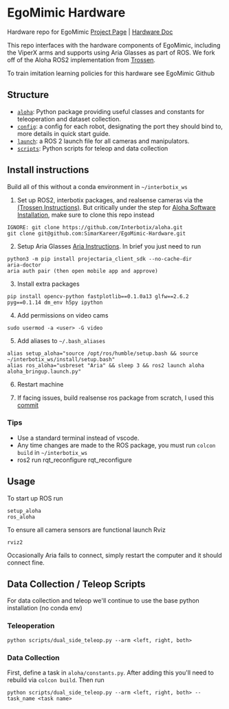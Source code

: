 # EgoMimic Hardware
Hardware repo for EgoMimic [Project Page](https://egomimic.github.io/) | [Hardware Doc](https://docs.google.com/document/d/1ac5yN-IIRzRgKeJleBk5XEHwk4tcsTsFBDvItDau1Nk/edit?tab=t.0#heading=h.axwpytr6n3bk)

This repo interfaces with the hardware components of EgoMimic, including the ViperX arms and supports using Aria Glasses as part of ROS.  We fork off of the Aloha ROS2 implementation from [Trossen](https://github.com/Interbotix/aloha.git).

To train imitation learning policies for this hardware see EgoMimic Github

## Structure
- [``aloha``](./aloha/): Python package providing useful classes and constants for teleoperation and dataset collection.
- [``config``](./config/): a config for each robot, designating the port they should bind to, more details in quick start guide.
- [``launch``](./launch): a ROS 2 launch file for all cameras and manipulators.
- [``scripts``](./scripts/): Python scripts for teleop and data collection


## Install instructions
Build all of this without a conda environment in `~/interbotix_ws`
1. Set up ROS2, interbotix packages, and realsense cameras via the [(Trossen Instructions)](https://docs.trossenrobotics.com/aloha_docs/getting_started/stationary/software_setup.html).  But critically under the step for [Aloha Software Installation](https://docs.trossenrobotics.com/aloha_docs/getting_started/stationary/software_setup.html#aloha-software-installation), make sure to clone this repo instead

```
IGNORE: git clone https://github.com/Interbotix/aloha.git
git clone git@github.com:SimarKareer/EgoMimic-Hardware.git
```

2. Setup Aria Glasses [Aria Instructions](https://facebookresearch.github.io/projectaria_tools/docs/ARK/sdk/setup).  In brief you just need to run
```
python3 -m pip install projectaria_client_sdk --no-cache-dir
aria-doctor
aria auth pair (then open mobile app and approve)
```
3. Install extra packages
```
pip install opencv-python fastplotlib==0.1.0a13 glfw==2.6.2 pyg==0.1.14 dm_env h5py ipython
```
4. Add permissions on video cams
```
sudo usermod -a <user> -G video
```
5. Add aliases to `~/.bash_aliases`
```
alias setup_aloha="source /opt/ros/humble/setup.bash && source ~/interbotix_ws/install/setup.bash"
alias ros_aloha="usbreset "Aria" && sleep 3 && ros2 launch aloha aloha_bringup.launch.py"
```
6. Restart machine

7. If facing issues, build realsense ros package from scratch, I used this [commit](https://github.com/IntelRealSense/realsense-ros/commit/7c163180e56172f38700d9f3ac9a4205de03765e)

### Tips
- Use a standard terminal instead of vscode.
- Any time changes are made to the ROS package, you must run `colcon build` in `~/interbotix_ws`
- ros2 run rqt_reconfigure rqt_reconfigure


## Usage
To start up ROS run
```
setup_aloha
ros_aloha
```

To ensure all camera sensors are functional launch Rviz
```
rviz2
```

Occasionally Aria fails to connect, simply restart the computer and it should connect fine.

## Data Collection / Teleop Scripts
For data collection and teleop we'll continue to use the base python installation (no conda env)

### Teleoperation
```
python scripts/dual_side_teleop.py --arm <left, right, both>
```

### Data Collection
First, define a task in `aloha/constants.py`.  After adding this you'll need to rebuild via `colcon build`.  Then run
```
python scripts/dual_side_teleop.py --arm <left, right, both> --task_name <task name>
```